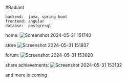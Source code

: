 #Radiant

    backend:  java, spring boot
    frontend: angular
    databse:  postgresql


home:
![Screenshot 2024-05-31 151740](https://github.com/NishantKarlupia/RadiantClient/assets/107272998/31143189-c3be-4970-985e-8d164329911b)

store
![Screenshot 2024-05-31 151937](https://github.com/NishantKarlupia/RadiantClient/assets/107272998/ae6be97c-3293-405a-bfbe-bebe9724cb45)

forum:
![Screenshot 2024-05-31 153020](https://github.com/NishantKarlupia/RadiantClient/assets/107272998/1c2e6777-a557-4320-98d5-6c04755257dd)

share achievements:
![Screenshot 2024-05-31 153132](https://github.com/NishantKarlupia/RadiantClient/assets/107272998/471053f3-2b31-42ba-8463-e8ce30ed1d6c)

and more is coming
